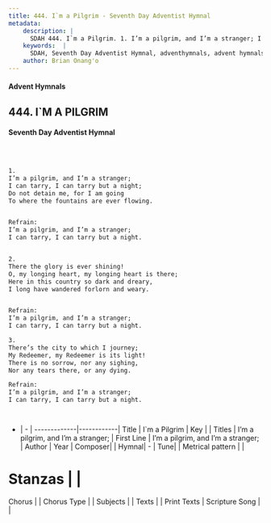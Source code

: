 ```yaml
---
title: 444. I`m a Pilgrim - Seventh Day Adventist Hymnal
metadata:
    description: |
      SDAH 444. I`m a Pilgrim. 1. I’m a pilgrim, and I’m a stranger; I can tarry, I can tarry but a night; Do not detain me, for I am going To where the fountains are ever flowing. 
    keywords:  |
      SDAH, Seventh Day Adventist Hymnal, adventhymnals, advent hymnals, I`m a Pilgrim, I’m a pilgrim, and I’m a stranger; ,I’m a pilgrim, and I’m a stranger;
    author: Brian Onang'o
---
```


#### Advent Hymnals
## 444. I`M A PILGRIM
#### Seventh Day Adventist Hymnal

```txt



1.
I’m a pilgrim, and I’m a stranger;
I can tarry, I can tarry but a night;
Do not detain me, for I am going
To where the fountains are ever flowing.


Refrain:
I’m a pilgrim, and I’m a stranger;
I can tarry, I can tarry but a night.


2.
There the glory is ever shining!
O, my longing heart, my longing heart is there;
Here in this country so dark and dreary,
I long have wandered forlorn and weary.


Refrain:
I’m a pilgrim, and I’m a stranger;
I can tarry, I can tarry but a night.

3.
There’s the city to which I journey;
My Redeemer, my Redeemer is its light!
There is no sorrow, nor any sighing,
Nor any tears there, or any dying.

Refrain:
I’m a pilgrim, and I’m a stranger;
I can tarry, I can tarry but a night.




```

- |   -  |
-------------|------------|
Title | I`m a Pilgrim |
Key |  |
Titles | I’m a pilgrim, and I’m a stranger; |
First Line | I’m a pilgrim, and I’m a stranger; |
Author | 
Year | 
Composer|  |
Hymnal|  - |
Tune|  |
Metrical pattern | |
# Stanzas |  |
Chorus |  |
Chorus Type |  |
Subjects |  |
Texts |  |
Print Texts | 
Scripture Song |  |
  
